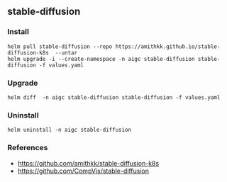 ## stable-diffusion

### Install
```
helm pull stable-diffusion --repo https://amithkk.github.io/stable-diffusion-k8s  --untar
helm upgrade -i --create-namespace -n aigc stable-diffusion stable-diffusion -f values.yaml
```

### Upgrade
```
helm diff  -n aigc stable-diffusion stable-diffusion -f values.yaml
```

### Uninstall
```
helm uninstall -n aigc stable-diffusion
```

### References
- https://github.com/amithkk/stable-diffusion-k8s
- https://github.com/CompVis/stable-diffusion
